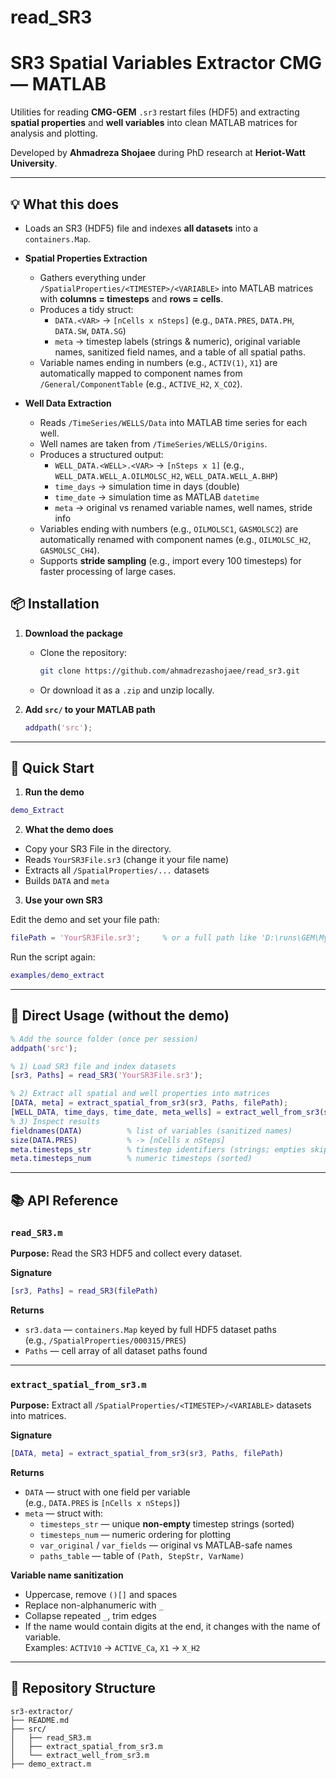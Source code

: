 # read_SR3
# SR3 Spatial Variables Extractor CMG — MATLAB

Utilities for reading **CMG-GEM** `.sr3` restart files (HDF5) and extracting **spatial properties** and **well variables** into clean MATLAB matrices for analysis and plotting.

Developed by **Ahmadreza Shojaee** during PhD research at **Heriot-Watt University**.

---

## 💡 What this does

- Loads an SR3 (HDF5) file and indexes **all datasets** into a `containers.Map`.

- **Spatial Properties Extraction**
  - Gathers everything under `/SpatialProperties/<TIMESTEP>/<VARIABLE>` into MATLAB matrices with **columns = timesteps** and **rows = cells**.
  - Produces a tidy struct:
    - `DATA.<VAR>` → `[nCells x nSteps]` (e.g., `DATA.PRES`, `DATA.PH`, `DATA.SW`, `DATA.SG`)
    - `meta` → timestep labels (strings & numeric), original variable names, sanitized field names, and a table of all spatial paths.
  - Variable names ending in numbers (e.g., `ACTIV(1)`, `X1`) are automatically mapped to component names from `/General/ComponentTable` (e.g., `ACTIVE_H2`, `X_CO2`).

- **Well Data Extraction**
  - Reads `/TimeSeries/WELLS/Data` into MATLAB time series for each well.
  - Well names are taken from `/TimeSeries/WELLS/Origins`.
  - Produces a structured output:
    - `WELL_DATA.<WELL>.<VAR>` → `[nSteps x 1]` (e.g., `WELL_DATA.WELL_A.OILMOLSC_H2`, `WELL_DATA.WELL_A.BHP`)
    - `time_days` → simulation time in days (double)
    - `time_date` → simulation time as MATLAB `datetime`
    - `meta` → original vs renamed variable names, well names, stride info
  - Variables ending with numbers (e.g., `OILMOLSC1`, `GASMOLSC2`) are automatically renamed with component names (e.g., `OILMOLSC_H2`, `GASMOLSC_CH4`).
  - Supports **stride sampling** (e.g., import every 100 timesteps) for faster processing of large cases.


## 📦 Installation

1. **Download the package**
   - Clone the repository:
     ```bash
     git clone https://github.com/ahmadrezashojaee/read_sr3.git
     ```
   - Or download it as a `.zip` and unzip locally.

2. **Add `src/` to your MATLAB path**
   ```matlab
   addpath('src');
   ```

---

## 🚀 Quick Start

1) **Run the demo**
```matlab
demo_Extract
```

2) **What the demo does**
- Copy your SR3 File in the directory.
- Reads `YourSR3File.sr3` (change it your file name)
- Extracts all `/SpatialProperties/...` datasets
- Builds `DATA` and `meta`

3) **Use your own SR3** 

Edit the demo and set your file path:
```matlab
filePath = 'YourSR3File.sr3';     % or a full path like 'D:\runs\GEM\MySimulation.SR3'
```
Run the script again:
```matlab
examples/demo_extract
```

---

## 🧪 Direct Usage (without the demo)

```matlab
% Add the source folder (once per session)
addpath('src');

% 1) Load SR3 file and index datasets
[sr3, Paths] = read_SR3('YourSR3File.sr3');

% 2) Extract all spatial and well properties into matrices
[DATA, meta] = extract_spatial_from_sr3(sr3, Paths, filePath);
[WELL_DATA, time_days, time_date, meta_wells] = extract_well_from_sr3(sr3, filePath, 1000);
% 3) Inspect results
fieldnames(DATA)          % list of variables (sanitized names)
size(DATA.PRES)           % -> [nCells x nSteps]
meta.timesteps_str        % timestep identifiers (strings; empties skipped)
meta.timesteps_num        % numeric timesteps (sorted)
```

---

## 📚 API Reference

### `read_SR3.m`
**Purpose:** Read the SR3 HDF5 and collect every dataset.

**Signature**
```matlab
[sr3, Paths] = read_SR3(filePath)
```

**Returns**
- `sr3.data` — `containers.Map` keyed by full HDF5 dataset paths  
  (e.g., `/SpatialProperties/000315/PRES`)
- `Paths` — cell array of all dataset paths found

---

### `extract_spatial_from_sr3.m`
**Purpose:** Extract all `/SpatialProperties/<TIMESTEP>/<VARIABLE>` datasets into matrices.

**Signature**
```matlab
[DATA, meta] = extract_spatial_from_sr3(sr3, Paths, filePath)
```

**Returns**
- `DATA` — struct with one field per variable  
  (e.g., `DATA.PRES` is `[nCells x nSteps]`)
- `meta` — struct with:
  - `timesteps_str` — unique **non-empty** timestep strings (sorted)
  - `timesteps_num` — numeric ordering for plotting
  - `var_original` / `var_fields` — original vs MATLAB-safe names
  - `paths_table` — table of `(Path, StepStr, VarName)`

**Variable name sanitization**
- Uppercase, remove `()[]` and spaces
- Replace non-alphanumeric with `_`
- Collapse repeated `_`, trim edges
- If the name would contain digits at the end, it changes with the name of variable.  
Examples: `ACTIV10` → `ACTIVE_Ca`, `X1` → `X_H2`

---

## 📂 Repository Structure

```
sr3-extractor/
├── README.md
├── src/
│   ├── read_SR3.m
│   ├── extract_spatial_from_sr3.m
│   └── extract_well_from_sr3.m
├── demo_extract.m
```

